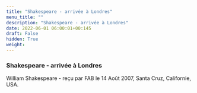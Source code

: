 ```yaml
---
title: "Shakespeare - arrivée à Londres"
menu_title: ""
description: "Shakespeare - arrivée à Londres"
date: 2022-06-01 06:00:01+00:145
draft: False
hidden: True
weight:
---
```

### Shakespeare - arrivée à Londres

William Shakespeare - reçu par FAB le 14 Août 2007, Santa Cruz, Californie, USA.



